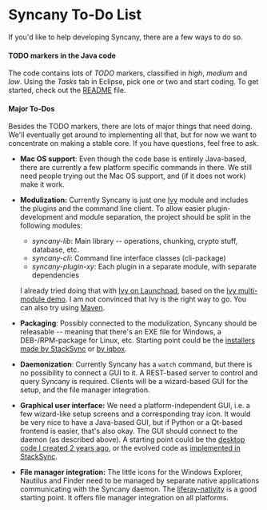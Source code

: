 Syncany To-Do List
=====================
If you'd like to help developing Syncany, there are a few ways to do so.

#### **TODO markers in the Java code**
The code contains lots of *TODO* markers, classified in *high*, *medium* and *low*. Using
the *Tasks* tab in Eclipse, pick one or two and start coding. To get started, check out
the <a href="README.md">README</a> file. 

#### **Major To-Dos**
Besides the TODO markers, there are lots of major things that need doing. We'll eventually
get around to implementing all that, but for now we want to concentrate on making a stable
core. If you have questions, feel free to ask.

* **Mac OS support**: Even though the code base is entirely Java-based, there are currently
  a few platform specific commands in there. We still need people trying out the Mac OS 
  support, and (if it does not work) make it work.

* **Modulization:** Currently Syncany is just one [Ivy][1] module and includes the plugins
   and the command line client. To allow easier plugin-development and module separation, the
   project should be split in the following modules: 
     
    * *syncany-lib*: Main library -- operations, chunking, crypto stuff, database, etc.
    * *syncany-cli*: Command line interface classes (cli-package)
    * *syncany-plugin-xy*: Each plugin in a separate module, with separate dependencies
     
   I already tried doing that with [Ivy on Launchpad][2], based on the 
   [Ivy multi-module demo][3]. I am not convinced that Ivy is the right way to go. You can
   also try using [Maven][4].

* **Packaging**: Possibly connected to the modulization, Syncany should be releasable -- 
  meaning that there's an EXE file for Windows, a DEB-/RPM-package for Linux, etc. Starting 
  point could be the [installers made by StackSync][5] or [by iqbox][6].

* **Daemonization**: Currently Syncany has a ``watch`` command, but there is no possibility to
  connect a GUI to it. A REST-based server to control and query Syncany is required. Clients
  will be a wizard-based GUI for the setup, and the file manager integration.

* **Graphical user interface:** We need a platform-independent GUI, i.e. a few wizard-like
  setup screens and a corresponding tray icon. It would be very nice to have a Java-based
  GUI, but if Python or a Qt-based frontend is easier, that's also okay. The GUI should 
  connect to the daemon (as described above). A starting point could be the
  [desktop code I created 2 years ago][7], or the evolved code as [implemented in StackSync][8].

* **File manager integration:** The little icons for the Windows Explorer, Nautilus and
  Finder need to be managed by separate native applications communicating with the Syncany
  daemon. The [liferay-nativity][9] is a good starting point. It offers file manager 
  integration on all platforms.


  [1]: http://ant.apache.org/ivy/
  [2]: http://bazaar.launchpad.net/~syncany-team/syncany/core3/files
  [3]: http://ant.apache.org/ivy/history/latest-milestone/tutorial/multiproject.html
  [4]: http://maven.apache.org/
  [5]: https://github.com/stacksync/desktop/tree/master/installers
  [6]: https://code.google.com/p/iqbox-ftp/source/browse/#git/Installer-Linux%253Fstate%253Dclosed
  [7]: http://bazaar.launchpad.net/~syncany-team/syncany/trunk/files/head:/syncany/src/org/syncany/gui/
  [8]: https://github.com/stacksync/desktop/tree/master/src/com/stacksync/desktop/gui
  [9]: https://github.com/liferay/liferay-nativity
